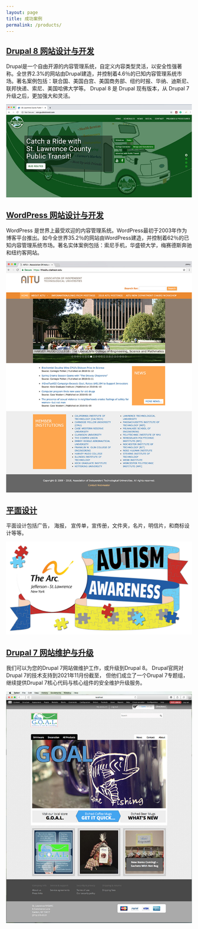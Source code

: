 ```yaml
---
layout: page
title: 成功案例
permalink: /products/
---
```


## [Drupal 8 网站设计与开发](/drupal-8-website-examples/)

Drupal是一个自由开源的内容管理系统，自定义内容类型灵活，以安全性强著称。全世界2.3%的网站由Drupal建造，并控制着4.6％的已知内容管理系统市场。著名案例包括：联合国、美国白宫、美国商务部、纽约时报、华纳、迪斯尼、联邦快递、索尼、美国哈佛大学等。
Drupal 8 是 Drupal 现有版本，从 Drupal 7 升级之后，更加强大和灵活。

[![Site Home](/images/publicTransitHome1.jpg "slcnypublictransit.com Home")](/drupal-8-website-examples/)

## [WordPress 网站设计与开发](/wordPress-website-examples/)

WordPress 是世界上最受欢迎的内容管理系统。WordPress最初于2003年作为博客平台推出。如今全世界35.2％的网站由WordPress建造，并控制着62％的已知内容管理系统市场。著名实体案例包括：索尼手机，华盛顿大学，梅赛德斯奔驰和纽约客网站。

[![Site Home](/images/theAitu1.jpg "theaitu.com Home")](/wordPress-website-examples/)

## [平面设计](/graphic-design-examples/)

平面设计包括广告， 海报， 宣传单，宣传册，文件夹，名片，明信片，和商标设计等等。

[![Autism Walk Banner](/images/autismWalkflag48x24Small.jpg "Autism Walk Flag")](/graphic-design-examples/)

## [Drupal 7 网站维护与升级](/drupal-7-website-examples/)

我们可以为您的Drupal 7网站做维护工作，或升级到Drupal 8。 Drupal官网对Drupal 7的技术支持到2021年11月份截至， 但他们成立了一个Drupal 7专题组，继续提供Drupal 7核心代码与核心组件的安全维护升级服务。

[![Site Home](/images/goalHome.jpg "shopthearcjslc.org Home")](/drupal-7-website-examples/)
